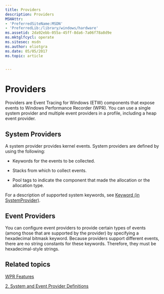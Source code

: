 ```yaml
---
title: Providers
description: Providers
MSHAttr:
- 'PreferredSiteName:MSDN'
- 'PreferredLib:/library/windows/hardware'
ms.assetid: 2da92ebb-055a-45ff-8da6-7a06f78a8d9e
ms.mktglfcycl: operate
ms.sitesec: msdn
ms.author: eliotgra
ms.date: 05/05/2017
ms.topic: article


---
```


# Providers


Providers are Event Tracing for Windows (ETW) components that expose events to Windows Performance Recorder (WPR). You can use a single system provider and multiple event providers in a profile, including a heap event provider.

## System Providers


A system provider provides kernel events. System providers are defined by using the following:

-   Keywords for the events to be collected.

-   Stacks from which to collect events.

-   Pool tags to indicate the component that made the allocation or the allocation type.

For a description of supported system keywords, see [Keyword (in SystemProvider)](keyword--in-systemprovider-.md).

## Event Providers


You can configure event providers to provide certain types of events (among those that are supported by the provider) by specifying a hexadecimal bitmask keyword. Because providers support different events, there are no string constants for these keywords. Therefore, they must be hexadecimal-style strings.

## Related topics


[WPR Features](wpr-features.md)

[2. System and Event Provider Definitions](2-system-and-event-provider-definitions.md)

 

 







